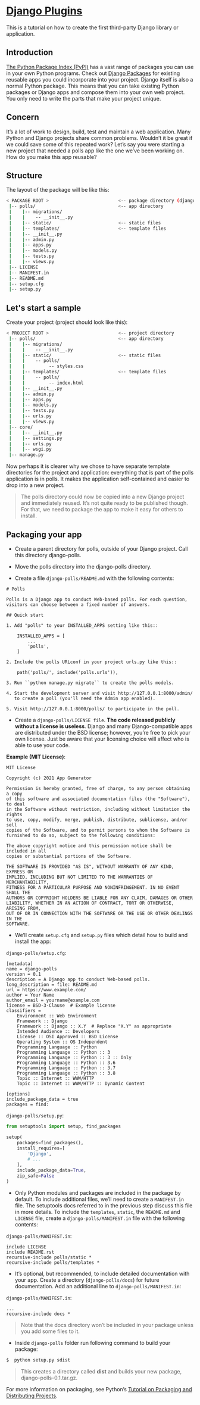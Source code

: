 # [Django Plugins](https://blog.appseed.us/django-tutorial-plugins/)

This is a tutorial on how to create the first third-party Django library or application.

## Introduction

[The Python Package Index (PyPI)](https://pypi.org/) has a vast range of packages you can use in your own Python programs.
Check out [Django Packages](https://djangopackages.org/) for existing reusable apps you could incorporate into your project. Django itself is also a normal Python package. This means that you can take existing Python packages or Django apps and compose them into your own web project. You only need to write the parts that make your project unique.

## Concern

It’s a lot of work to design, build, test and maintain a web application. Many Python and Django projects share common problems. Wouldn’t it be great if we could save some of this repeated work?
Let’s say you were starting a new project that needed a polls app like the one we’ve been working on. How do you make this app reusable?

## Structure

The layout of the package will be like this:

```bash
< PACKAGE ROOT >                          <-- package directory (django-polls)
 |-- polls/                               <-- app directory
 |    |-- migrations/
 |    |    -- __init__.py
 |    |-- static/                         <-- static files
 |    |-- templates/                      <-- template files
 |    |-- __init__.py
 |    |-- admin.py
 |    |-- apps.py
 |    |-- models.py
 |    |-- tests.py
 |    |-- views.py
 |-- LICENSE
 |-- MANIFEST.in
 |-- README.md
 |-- setup.cfg
 |-- setup.py
```

## Let's start a sample

Create your project (project should look like this):

```bash
< PROJECT ROOT >                          <-- project directory
 |-- polls/                               <-- app directory
 |    |-- migrations/
 |    |    -- __init__.py
 |    |-- static/                         <-- static files
 |    |    -- polls/
 |    |         -- styles.css
 |    |-- templates/                      <-- template files
 |    |    -- polls/
 |    |         -- index.html
 |    |-- __init__.py
 |    |-- admin.py
 |    |-- apps.py
 |    |-- models.py
 |    |-- tests.py
 |    |-- urls.py
 |    |-- views.py
 |-- core/
 |    |-- __init__.py
 |    |-- settings.py
 |    |-- urls.py
 |    |-- wsgi.py
 |-- manage.py
```

Now perhaps it is clearer why we chose to have separate template directories for the project and application: everything that is part of the polls application is in polls. It makes the application self-contained and easier to drop into a new project.

> The polls directory could now be copied into a new Django project and immediately reused. It’s not quite ready to be published though. For that, we need to package the app to make it easy for others to install.

## Packaging your app

- Create a parent directory for polls, outside of your Django project. Call this directory django-polls.

- Move the polls directory into the django-polls directory.

- Create a file `django-polls/README.md` with the following contents:

```text
# Polls

Polls is a Django app to conduct Web-based polls. For each question,
visitors can choose between a fixed number of answers.

## Quick start

1. Add "polls" to your INSTALLED_APPS setting like this::

    INSTALLED_APPS = [
        ...
        'polls',
    ]

2. Include the polls URLconf in your project urls.py like this::

    path('polls/', include('polls.urls')),

3. Run ``python manage.py migrate`` to create the polls models.

4. Start the development server and visit http://127.0.0.1:8000/admin/
   to create a poll (you'll need the Admin app enabled).

5. Visit http://127.0.0.1:8000/polls/ to participate in the poll.
```

- Create a `django-polls/LICENSE file`. **The code released publicly without a license is useless**. Django and many Django-compatible apps are distributed under the BSD license; however, you’re free to pick your own license. Just be aware that your licensing choice will affect who is able to use your code.

**Example (MIT License)**:
```text
MIT License

Copyright (c) 2021 App Generator

Permission is hereby granted, free of charge, to any person obtaining a copy
of this software and associated documentation files (the "Software"), to deal
in the Software without restriction, including without limitation the rights
to use, copy, modify, merge, publish, distribute, sublicense, and/or sell
copies of the Software, and to permit persons to whom the Software is
furnished to do so, subject to the following conditions:

The above copyright notice and this permission notice shall be included in all
copies or substantial portions of the Software.

THE SOFTWARE IS PROVIDED "AS IS", WITHOUT WARRANTY OF ANY KIND, EXPRESS OR
IMPLIED, INCLUDING BUT NOT LIMITED TO THE WARRANTIES OF MERCHANTABILITY,
FITNESS FOR A PARTICULAR PURPOSE AND NONINFRINGEMENT. IN NO EVENT SHALL THE
AUTHORS OR COPYRIGHT HOLDERS BE LIABLE FOR ANY CLAIM, DAMAGES OR OTHER
LIABILITY, WHETHER IN AN ACTION OF CONTRACT, TORT OR OTHERWISE, ARISING FROM,
OUT OF OR IN CONNECTION WITH THE SOFTWARE OR THE USE OR OTHER DEALINGS IN THE
SOFTWARE.
```


- We’ll create `setup.cfg` and `setup.py` files which detail how to build and install the app:

`django-polls/setup.cfg`:
```metadata json
[metadata]
name = django-polls
version = 0.1
description = A Django app to conduct Web-based polls.
long_description = file: README.md
url = https://www.example.com/
author = Your Name
author_email = yourname@example.com
license = BSD-3-Clause  # Example license
classifiers =
    Environment :: Web Environment
    Framework :: Django
    Framework :: Django :: X.Y  # Replace "X.Y" as appropriate
    Intended Audience :: Developers
    License :: OSI Approved :: BSD License
    Operating System :: OS Independent
    Programming Language :: Python
    Programming Language :: Python :: 3
    Programming Language :: Python :: 3 :: Only
    Programming Language :: Python :: 3.6
    Programming Language :: Python :: 3.7
    Programming Language :: Python :: 3.8
    Topic :: Internet :: WWW/HTTP
    Topic :: Internet :: WWW/HTTP :: Dynamic Content

[options]
include_package_data = true
packages = find:
```

`django-polls/setup.py`:
```python
from setuptools import setup, find_packages

setup(
    packages=find_packages(),
    install_requires=[
        'Django',
        # ...
    ],
    include_package_data=True,
    zip_safe=False
)
```

- Only Python modules and packages are included in the package by default. To include additional files, we’ll need to create a `MANIFEST.in` file. The setuptools docs referred to in the previous step discuss this file in more details. To include the `templates`, `static`, the `README.md` and `LICENSE` file, create a `django-polls/MANIFEST.in` file with the following contents:

`django-polls/MANIFEST.in`:
```text
include LICENSE
include README.rst
recursive-include polls/static *
recursive-include polls/templates *
```

- It’s optional, but recommended, to include detailed documentation with your app. Create a directory (`django-polls/docs`) for future documentation. Add an additional line to `django-polls/MANIFEST.in`:

`django-polls/MANIFEST.in`:
```text
...
recursive-include docs *
```
> Note that the docs directory won’t be included in your package unless you add some files to it.

- Inside `django-polls` folder run following command to build your package:
```bash
$  python setup.py sdist
```
> This creates a directory called **dist** and builds your new package, django-polls-0.1.tar.gz.


For more information on packaging, see Python’s [Tutorial on Packaging and Distributing Projects](https://packaging.python.org/tutorials/packaging-projects/).
